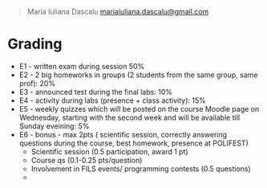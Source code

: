 > Maria Iuliana Dascalu
> mariaiuliana.dascalu@gmail.com

# Grading
+ E1 - written exam during session 50%
+ E2 - 2 big homeworks in groups (2 students from the same group, same prof): 20% 
+ E3 - announced test during the final labs: 10%
+ E4 - activity during labs (presence + class activity): 15%
+ E5 - weekly quizzes which will be posted on the course Moodle page on Wednesday, starting with the second week and will be available till Sunday eveining: 5%
+ E6 - bonus - max 2pts ( scientific session, correctly answering questions during the course, best homework, presence at POLIFEST)
	+ Scientific session (0.5 participation, award 1 pt)
	+ Course qs (0.1-0.25 pts/question)
	+ Involvement in FILS events/ programming contests (0.5 questions)
	+ 
